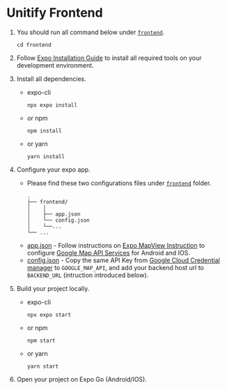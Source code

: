 # Unitify Frontend

1. You should run all command below under [`frontend`](/frontend).

   ```shell
   cd frontend
   ```

2. Follow [Expo Installation Guide](https://docs.expo.dev/get-started/installation/) to install all required tools on your development environment.
3. Install all dependencies.
   - expo-cli
     ```shell
     npx expo install
     ```
   - or npm
     ```shell
     npm install
     ```
   - or yarn
     ```shell
     yarn install
     ```
4. Configure your expo app.
   - Please find these two configurations files under [`frontend`](/frontend) folder.
     ```shell
     .
     ├── frontend/
     │    │
     │    ├── app.json
     │    └── config.json
     │    └──...
     └── ...
     ```
   - [app.json](/frontend/app.json) - Follow instructions on [Expo MapView Instruction](https://docs.expo.dev/versions/latest/sdk/map-view/) to configure [Google Map API Services](https://developers.google.com/maps) for Android and IOS.
   - [config.json](/frontend/config.json) - Copy the same API Key from [Google Cloud Credential manager](https://console.cloud.google.com/apis/credentials) to `GOOGLE_MAP_API`, and add your backend host url to `BACKEND_URL` (intruction introduced below).
5. Build your project locally.
   - expo-cli
     ```shell
     npx expo start
     ```
   - or npm
     ```shell
     npm start
     ```
   - or yarn
     ```shell
     yarn start
     ```
6. Open your project on Expo Go (Android/IOS).
